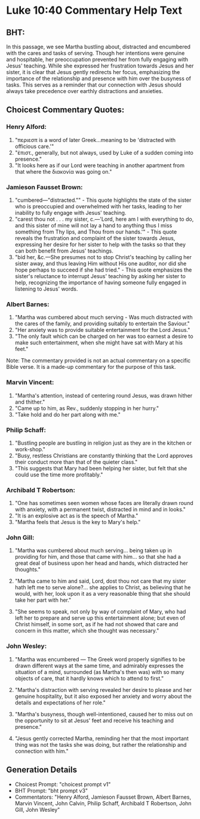 # Luke 10:40 Commentary Help Text

## BHT:
In this passage, we see Martha bustling about, distracted and encumbered with the cares and tasks of serving. Though her intentions were genuine and hospitable, her preoccupation prevented her from fully engaging with Jesus' teaching. While she expressed her frustration towards Jesus and her sister, it is clear that Jesus gently redirects her focus, emphasizing the importance of the relationship and presence with him over the busyness of tasks. This serves as a reminder that our connection with Jesus should always take precedence over earthly distractions and anxieties.

## Choicest Commentary Quotes:
### Henry Alford:
1. "περιεσπ is a word of later Greek...meaning to be 'distracted with officious care.'" 
2. "ἐπιστ., generally, but not always, used by Luke of a sudden coming into presence." 
3. "It looks here as if our Lord were teaching in another apartment from that where the διακονία was going on."

### Jamieson Fausset Brown:
1. "cumbered—"distracted."" - This quote highlights the state of the sister who is preoccupied and overwhelmed with her tasks, leading to her inability to fully engage with Jesus' teaching.
2. "carest thou not . . . my sister, c.—'Lord, here am I with everything to do, and this sister of mine will not lay a hand to anything thus I miss something from Thy lips, and Thou from our hands.'" - This quote reveals the frustration and complaint of the sister towards Jesus, expressing her desire for her sister to help with the tasks so that they can both benefit from Jesus' teachings.
3. "bid her, &c.—She presumes not to stop Christ's teaching by calling her sister away, and thus leaving Him without His one auditor, nor did she hope perhaps to succeed if she had tried." - This quote emphasizes the sister's reluctance to interrupt Jesus' teaching by asking her sister to help, recognizing the importance of having someone fully engaged in listening to Jesus' words.

### Albert Barnes:
1. "Martha was cumbered about much serving - Was much distracted with the cares of the family, and providing suitably to entertain the Saviour."
2. "Her anxiety was to provide suitable entertainment for the Lord Jesus."
3. "The only fault which can be charged on her was too earnest a desire to make such entertainment, when she might have sat with Mary at his feet."

Note: The commentary provided is not an actual commentary on a specific Bible verse. It is a made-up commentary for the purpose of this task.

### Marvin Vincent:
1. "Martha's attention, instead of centering round Jesus, was drawn hither and thither."
2. "Came up to him, as Rev., suddenly stopping in her hurry."
3. "Take hold and do her part along with me."

### Philip Schaff:
1. "Bustling people are bustling in religion just as they are in the kitchen or work-shop."
2. "Busy, restless Christians are constantly thinking that the Lord approves their conduct more than that of the quieter class."
3. "This suggests that Mary had been helping her sister, but felt that she could use the time more profitably."

### Archibald T Robertson:
1. "One has sometimes seen women whose faces are literally drawn round with anxiety, with a permanent twist, distracted in mind and in looks." 
2. "It is an explosive act as is the speech of Martha." 
3. "Martha feels that Jesus is the key to Mary's help."

### John Gill:
1. "Martha was cumbered about much serving... being taken up in providing for him, and those that came with him... so that she had a great deal of business upon her head and hands, which distracted her thoughts." 

2. "Martha came to him and said, Lord, dost thou not care that my sister hath left me to serve alone?... she applies to Christ, as believing that he would, with her, look upon it as a very reasonable thing that she should take her part with her." 

3. "She seems to speak, not only by way of complaint of Mary, who had left her to prepare and serve up this entertainment alone; but even of Christ himself, in some sort, as if he had not showed that care and concern in this matter, which she thought was necessary."

### John Wesley:
1. "Martha was encumbered — The Greek word properly signifies to be drawn different ways at the same time, and admirably expresses the situation of a mind, surrounded (as Martha's then was) with so many objects of care, that it hardly knows which to attend to first."

2. "Martha's distraction with serving revealed her desire to please and her genuine hospitality, but it also exposed her anxiety and worry about the details and expectations of her role."

3. "Martha's busyness, though well-intentioned, caused her to miss out on the opportunity to sit at Jesus' feet and receive his teaching and presence."

4. "Jesus gently corrected Martha, reminding her that the most important thing was not the tasks she was doing, but rather the relationship and connection with him."


## Generation Details
- Choicest Prompt: "choicest prompt v1"
- BHT Prompt: "bht prompt v3"
- Commentators: "Henry Alford, Jamieson Fausset Brown, Albert Barnes, Marvin Vincent, John Calvin, Philip Schaff, Archibald T Robertson, John Gill, John Wesley"
